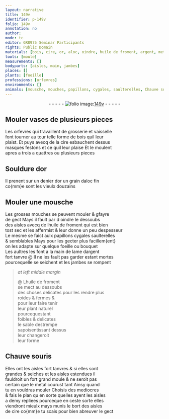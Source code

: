 ```yaml
---
layout: narrative
title: 149v
identifier: p-149v
folio: 149v
annotation: no
author:
mode: tc
editor: GR8975 Seminar Participants
rights: Public Domain
materials: [bois, cire, or, aloc, oindre, huile de froment, argent, metal]
tools: [moule]
measurements: []
bodyparts: [aisles, main, jambes]
places: []
plants: [foeille]
professions: [orfevres]
environments: []
animals: [mousche, mouches, papillons, cygales, saulterelles, Chauve souris]
---
```


<div class="folio" align="center">- - - - - <a href="http://gallica.bnf.fr/ark:/12148/btv1b10500001g/f304.image" target="_blank"><img src="https://cu-mkp.github.io/2017-workshop-edition/assets/photo-icon.png" alt="folio image: " style="display:inline-block; margin-bottom:-3px;"/>149v</a> - - - - - </div>  
  

## Mouler vases de plusieurs pieces 

 
 Les <span class="pro">orfevres</span> qui travaillent de grosserie et vaisselle<br/> font tourner au tour telle forme de <span class="m">bois</span> quil leur<br/> plaist. Et puys avecq de la <span class="m">cire</span> esbauchent dessus<br/> masques festons et ce quil leur plaise Et le moulent<br/> apres a trois a quattres ou plusieurs pieces
 
 
  

## Souldure d<span class="m">or</span>

 
Il prenent sur un <span class="cn">denier</span> d<span class="m">or</span> un grain d<span class="m">aloc</span> fin<br/> co{mm}e sont les vieulx <span class="cn">douzains</span>
 
 
  

## Mouler une <span class="al">mousche</span>

 
Les grosses <span class="al">mouches</span> se peuvent mouler & <span class="del">g</span>fayre<br/> de gect Mays il fault <span class="del">par d</span> <span class="m">oindre</span> le dessoubs<br/> des <span class="bp">aisles</span> avecq de l<span class="m">huile de froment</span> qui est bien<br/> tost sec et les affermist & leur donne un peu despesseur<br/> Le mesme se faict aulx <span class="al">papillons</span> <span class="al">cygales</span> <span class="al">saulterelles</span><br/> & semblables Mays pour les gecter plus facillem{ent}<br/> on les adapte sur quelque <span class="pa">foeille</span> ou bouquet<br/> Les aultres les font a la <span class="bp">main</span> de lame d<span class="m">argent</span><br/> fort tanvre @ Il ne les fault pas garder estant mortes<br/> pourcequelle se seichent et les <span class="bp">jambes</span> se rompent
 
> *at left middle margin*
> 
> 
>  @ L<span class="m">huile de froment</span><br/> se mect au dessoubs<br/> des choses delicates pour les rendre plus<br/> roides & fermes &<br/> pour leur faire tenir<br/> leur plant naturel<br/> pourcequestant<br/> foibles & delicates<br/> le sable destrempe<br/> sapoisentissant dessus<br/> leur changeroit<br/> leur forme
 
 
  

## <span class="al">Chauve souris</span>

 
Elles ont les <span class="bp">aisles</span> fort tanvres & si elles sont<br/> grandes & seiches et les <span class="bp">aisles</span> estendues il<br/> fauldroit un fort grand <span class="tl">moule</span> & ne seroit pas<br/> certain que le <span class="m">metal</span> courust tant Ainsy quand<br/> tu en vouldras mouler Choisis des mediocres<br/> & fais le plan <span class="del">qu</span> en sorte quelles ayent les <span class="bp">aisles</span><br/> a demy repliees pourceque en ceste sorte elles<br/> viendront mieulx mays munis le bort des <span class="bp">aisles</span><br/> de <span class="m">cire</span> co{mm}e tu scais pour bien abreuver le gect
 
